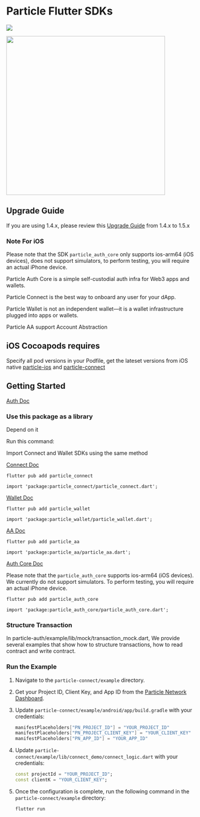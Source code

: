 # Particle Flutter SDKs

![](https://img.shields.io/pub/v/particle_base?color=blue&style=round) 

<img width="420" src="/images/connectkit-mobile.svg"></img>

## Upgrade Guide
If you are using 1.4.x, please review this [Upgrade Guide](https://github.com/Particle-Network/particle-flutter/blob/master/UpgradeGuide.md) from 1.4.x to 1.5.x 

### Note For iOS
Please note that the SDK `particle_auth_core` only supports ios-arm64 (iOS devices), does not support simulators, to perform testing, you will require an actual iPhone device.

Particle Auth Core is a simple self-custodial auth infra for Web3 apps and wallets.

Particle Connect is the best way to onboard any user for your dApp.

Particle Wallet is not an independent wallet—it is a wallet infrastructure plugged into apps or wallets.

Particle AA support Account Abstraction

## iOS Cocoapods requires

Specify all pod versions in your Podfile, get the lateset versions from iOS native  [particle-ios](https://github.com/Particle-Network/particle-ios) and [particle-connect](https://github.com/Particle-Network/particle-connect-ios)


## Getting Started 

[Auth Doc](https://developers.particle.network/api-reference/auth/mobile-sdks/flutter)

### Use this package as a library

Depend on it

Run this command:


Import Connect and Wallet SDKs using the same method

[Connect Doc](https://developers.particle.network/api-reference/connect/mobile/flutter)

```
flutter pub add particle_connect
```
```
import 'package:particle_connect/particle_connect.dart';
```

[Wallet Doc](https://developers.particle.network/api-reference/connect/mobile/flutter)
```
flutter pub add particle_wallet
```
```
import 'package:particle_wallet/particle_wallet.dart';
```

[AA Doc](https://developers.particle.network/api-reference/aa/sdks/mobile/flutter)
```
flutter pub add particle_aa
```
```
import 'package:particle_aa/particle_aa.dart';
```

[Auth Core Doc](https://developers.particle.network/api-reference/auth/mobile-sdks/flutter)

Please note that the `particle_auth_core` supports ios-arm64 (iOS devices). We currently do not support simulators. To perform testing, you will require an actual iPhone device.

```
flutter pub add particle_auth_core
```
```
import 'package:particle_auth_core/particle_auth_core.dart';
```

### Structure Transaction
In particle-auth/example/lib/mock/transaction_mock.dart, We provide several examples that show how to structure transactions,
how to read contract and write contract.

### Run the Example

1.  Navigate to the `particle-connect/example` directory.
2.  Get your Project ID, Client Key, and App ID from the [Particle Network Dashboard](https://dashboard.particle.network/).
3.  Update `particle-connect/example/android/app/build.gradle` with your credentials:

    ```gradle
    manifestPlaceholders["PN_PROJECT_ID"] = "YOUR_PROJECT_ID"
    manifestPlaceholders["PN_PROJECT_CLIENT_KEY"] = "YOUR_CLIENT_KEY"
    manifestPlaceholders["PN_APP_ID"] = "YOUR_APP_ID"
    ```

4.  Update `particle-connect/example/lib/connect_demo/connect_logic.dart` with your credentials:

    ```dart
    const projectId = "YOUR_PROJECT_ID";
    const clientK = "YOUR_CLIENT_KEY";
    ```

5.  Once the configuration is complete, run the following command in the `particle-connect/example` directory:

    ```sh
    flutter run
    ```




